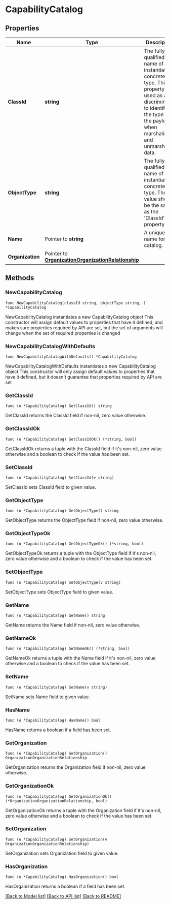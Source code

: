 # CapabilityCatalog

## Properties

Name | Type | Description | Notes
------------ | ------------- | ------------- | -------------
**ClassId** | **string** | The fully-qualified name of the instantiated, concrete type. This property is used as a discriminator to identify the type of the payload when marshaling and unmarshaling data. | [default to "capability.Catalog"]
**ObjectType** | **string** | The fully-qualified name of the instantiated, concrete type. The value should be the same as the &#39;ClassId&#39; property. | [default to "capability.Catalog"]
**Name** | Pointer to **string** | A unique name for the catalog. | [optional] 
**Organization** | Pointer to [**OrganizationOrganizationRelationship**](organization.Organization.Relationship.md) |  | [optional] 

## Methods

### NewCapabilityCatalog

`func NewCapabilityCatalog(classId string, objectType string, ) *CapabilityCatalog`

NewCapabilityCatalog instantiates a new CapabilityCatalog object
This constructor will assign default values to properties that have it defined,
and makes sure properties required by API are set, but the set of arguments
will change when the set of required properties is changed

### NewCapabilityCatalogWithDefaults

`func NewCapabilityCatalogWithDefaults() *CapabilityCatalog`

NewCapabilityCatalogWithDefaults instantiates a new CapabilityCatalog object
This constructor will only assign default values to properties that have it defined,
but it doesn't guarantee that properties required by API are set

### GetClassId

`func (o *CapabilityCatalog) GetClassId() string`

GetClassId returns the ClassId field if non-nil, zero value otherwise.

### GetClassIdOk

`func (o *CapabilityCatalog) GetClassIdOk() (*string, bool)`

GetClassIdOk returns a tuple with the ClassId field if it's non-nil, zero value otherwise
and a boolean to check if the value has been set.

### SetClassId

`func (o *CapabilityCatalog) SetClassId(v string)`

SetClassId sets ClassId field to given value.


### GetObjectType

`func (o *CapabilityCatalog) GetObjectType() string`

GetObjectType returns the ObjectType field if non-nil, zero value otherwise.

### GetObjectTypeOk

`func (o *CapabilityCatalog) GetObjectTypeOk() (*string, bool)`

GetObjectTypeOk returns a tuple with the ObjectType field if it's non-nil, zero value otherwise
and a boolean to check if the value has been set.

### SetObjectType

`func (o *CapabilityCatalog) SetObjectType(v string)`

SetObjectType sets ObjectType field to given value.


### GetName

`func (o *CapabilityCatalog) GetName() string`

GetName returns the Name field if non-nil, zero value otherwise.

### GetNameOk

`func (o *CapabilityCatalog) GetNameOk() (*string, bool)`

GetNameOk returns a tuple with the Name field if it's non-nil, zero value otherwise
and a boolean to check if the value has been set.

### SetName

`func (o *CapabilityCatalog) SetName(v string)`

SetName sets Name field to given value.

### HasName

`func (o *CapabilityCatalog) HasName() bool`

HasName returns a boolean if a field has been set.

### GetOrganization

`func (o *CapabilityCatalog) GetOrganization() OrganizationOrganizationRelationship`

GetOrganization returns the Organization field if non-nil, zero value otherwise.

### GetOrganizationOk

`func (o *CapabilityCatalog) GetOrganizationOk() (*OrganizationOrganizationRelationship, bool)`

GetOrganizationOk returns a tuple with the Organization field if it's non-nil, zero value otherwise
and a boolean to check if the value has been set.

### SetOrganization

`func (o *CapabilityCatalog) SetOrganization(v OrganizationOrganizationRelationship)`

SetOrganization sets Organization field to given value.

### HasOrganization

`func (o *CapabilityCatalog) HasOrganization() bool`

HasOrganization returns a boolean if a field has been set.


[[Back to Model list]](../README.md#documentation-for-models) [[Back to API list]](../README.md#documentation-for-api-endpoints) [[Back to README]](../README.md)


